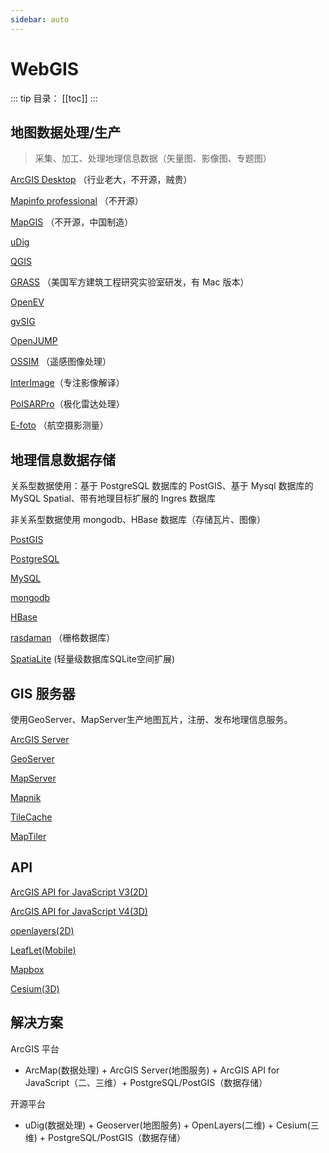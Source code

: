 ```yaml
---
sidebar: auto
---
```


# WebGIS

::: tip 目录：
[[toc]]
:::

## 地图数据处理/生产

> 采集、加工、处理地理信息数据（矢量图、影像图、专题图）

[ArcGIS Desktop](https://desktop.arcgis.com/zh-cn/arcmap/) （行业老大，不开源，贼贵）

[Mapinfo professional](https://www.precisely.com/product/precisely-mapinfo/mapinfo-pro) （不开源）

[MapGIS](https://www.mapgis.com/) （不开源，中国制造）

[uDig](http://udig.refractions.net/)

[QGIS](https://www.qgis.org/)

[GRASS](https://grass.osgeo.org/) （美国军方建筑工程研究实验室研发，有 Mac 版本）

[OpenEV](http://openev.sourceforge.net/)

[gvSIG](http://www.gvsig.com/)

[OpenJUMP](http://www.openjump.org/)

[OSSIM](http://trac.osgeo.org/ossim/) （遥感图像处理）

[InterImage](http://www.lvc.ele.puc-rio.br/projects/interimage/)（专注影像解译）

[PolSARPro](https://earth.esa.int/web/polsarpro)（极化雷达处理）

[E-foto](http://www.efoto.eng.uerj.br/en) （航空摄影测量）

## 地理信息数据存储

关系型数据使用：基于 PostgreSQL 数据库的 PostGIS、基于 Mysql 数据库的 MySQL Spatial、带有地理目标扩展的 Ingres 数据库

非关系型数据使用 mongodb、HBase 数据库（存储瓦片、图像）

[PostGIS](http://postgis.net/)

[PostgreSQL](https://www.postgresql.org/)

[MySQL](https://www.mysql.com)

[mongodb](https://www.mongodb.com/)

[HBase](https://hbase.apache.org/)

[rasdaman](http://www.rasdaman.org/) （栅格数据库）

[SpatiaLite](http://www.gaia-gis.it/gaia-sins/) (轻量级数据库SQLite空间扩展)

## GIS 服务器

使用GeoServer、MapServer生产地图瓦片，注册、发布地理信息服务。

[ArcGIS Server](#) 

[GeoServer](http://geoserver.org/)

[MapServer](http://mapserver.org/)

[Mapnik](http://mapnik.org/)

[TileCache](http://tilecache.org/)

[MapTiler](https://www.maptiler.com/)

## API

[ArcGIS API for JavaScript V3(2D)](https://developers.arcgis.com/javascript/3/)

[ArcGIS API for JavaScript V4(3D)](https://developers.arcgis.com/javascript/4/)

[openlayers(2D)](http://openlayers.org/)

[LeafLet(Mobile)](https://leafletjs.com)

[Mapbox](https://www.mapbox.com/)

[Cesium(3D)](https://cesium.com/)

## 解决方案

ArcGIS 平台

- ArcMap(数据处理) + ArcGIS Server(地图服务) + ArcGIS API for JavaScript（二、三维）+ PostgreSQL/PostGIS（数据存储）

开源平台

- uDig(数据处理) + Geoserver(地图服务) + OpenLayers(二维) + Cesium(三维) + PostgreSQL/PostGIS（数据存储）

